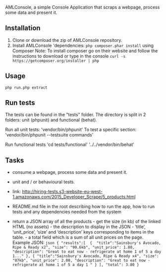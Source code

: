 AMLConsole, a simple Console Application that scraps a webpage, process some data and present it.


## Installation

 1. Clone or download the zip of AMLConsole repository.
 2. Install AMLConsole 'dependencies: `php composer.phar install` using Composer
    Note: 
    To install composer go on their website and follow the instructions to download or type in the console `curl -s https://getcomposer.org/installer | php`

## Usage

`php run.php extract`

## Run tests
The tests can be found in the "tests" folder. The directory is split in 2 folders: unit (phpunit) and functional (behat).

Run all unit tests:
'vendor/bin/phpunit' 
To test a specific section:
'vendor/bin/phpunit --testsuite commands' 

Run functional tests
'cd tests/functional'
'../../vendor/bin/behat'

## Tasks
 - consume a webpage, process some data and present it.
 - unit and / or behavioural tests.
 - link: http://hiring-tests.s3-website-eu-west-1.amazonaws.com/2015_Developer_Scrape/5_products.html
 - README.md file in the root describing how to run the app, how to run tests and any dependencies needed from the system

- return a JSON array of all the products
        - get the size (in kb) of the linked HTML (no assets)
        - the description to display in the JSON
        - ‘title’, ‘unit_price’, ‘size’ and ‘description’ keys corresponding to items in the table.
        - a total field which is a sum of all unit prices on the page.
            Example JSON:
                ```json
                {
                 "results":[ 
                    { 
                       "title":"Sainsbury's Avocado, Ripe & Ready x2",
                       "size": "90.6kb",
                       "unit_price": 1.80,
                       "description": "Great to eat now - refrigerate at home 1 of 5 a day 1..."
                    },
                    {
                       "title":"Sainsbury's Avocado, Ripe & Ready x4",
                       "size": "87kb",
                       "unit_price": 2.00,
                       "description": "Great to eat now - refrigerate at home 1 of 5 a day 1 "
                    }
                 ],
                 "total": 3.80
                }
                ```